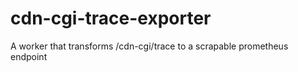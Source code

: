 # cdn-cgi-trace-exporter
A worker that transforms /cdn-cgi/trace to a scrapable prometheus endpoint
